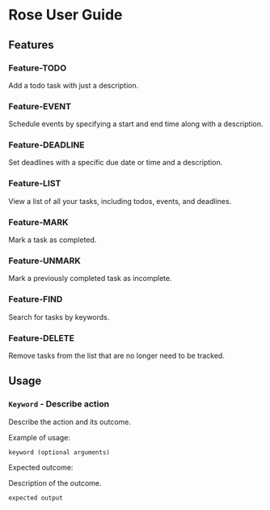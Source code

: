 # Rose User Guide

## Features 

### Feature-TODO

Add a todo task with just a description.

### Feature-EVENT

Schedule events by specifying a start and end time along with a description.

### Feature-DEADLINE

Set deadlines with a specific due date or time and a description.

### Feature-LIST

View a list of all your tasks, including todos, events, and deadlines.

### Feature-MARK

Mark a task as completed.

### Feature-UNMARK

Mark a previously completed task as incomplete.

### Feature-FIND

Search for tasks by keywords.

### Feature-DELETE

Remove tasks from the list that are no longer need to be tracked. 

## Usage

### `Keyword` - Describe action

Describe the action and its outcome.

Example of usage: 

`keyword (optional arguments)`

Expected outcome:

Description of the outcome.

```
expected output
```
